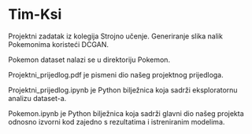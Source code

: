 # Tim-Ksi
Projektni zadatak iz kolegija Strojno učenje.
Generiranje slika nalik Pokemonima koristeći DCGAN.

Pokemon dataset nalazi se u direktoriju Pokemon.

Projektni_prijedlog.pdf je pismeni dio našeg projektnog prijedloga.

Projektni_prijedlog.ipynb je Python bilježnica koja sadrži eksploratornu analizu dataset-a.

Pokemon.ipynb je Python bilježnica koja sadrži glavni dio našeg projekta odnosno izvorni kod zajedno s rezultatima i istreniranim modelima.

